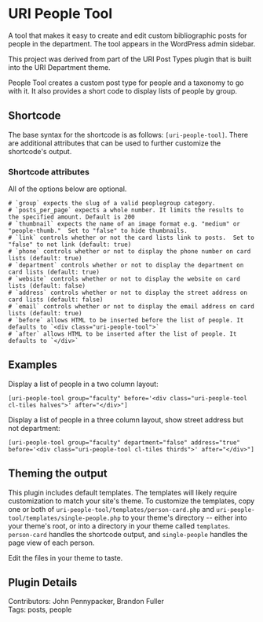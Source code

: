 # URI People Tool

A tool that makes it easy to create and edit custom bibliographic posts for people in the department. The tool appears in the WordPress admin sidebar.

This project was derived from part of the URI Post Types plugin that is built into the URI Department theme.

People Tool creates a custom post type for people and a taxonomy to go with it. It also provides a short code to display lists of people by group.

## Shortcode

The base syntax for the shortcode is as follows: `[uri-people-tool]`.  There are additional attributes that can be used to further customize the shortcode's output.

### Shortcode attributes

All of the options below are optional.

	# `group` expects the slug of a valid peoplegroup category.
	# `posts_per_page` expects a whole number. It limits the results to the specified amount. Default is 200
	# `thumbnail` expects the name of an image format e.g. "medium" or "people-thumb."  Set to "false" to hide thumbnails.
	# `link` controls whether or not the card lists link to posts.  Set to "false" to not link (default: true)
	# `phone` controls whether or not to display the phone number on card lists (default: true)
	# `department` controls whether or not to display the department on card lists (default: true)
	# `website` controls whether or not to display the website on card lists (default: false)
	# `address` controls whether or not to display the street address on card lists (default: false)
	# `email` controls whether or not to display the email address on card lists (default: true)
	# `before` allows HTML to be inserted before the list of people. It defaults to `<div class="uri-people-tool">`
	# `after` allows HTML to be inserted after the list of people. It defaults to `</div>`

## Examples

Display a list of people in a two column layout:

```[uri-people-tool group="faculty" before='<div class="uri-people-tool cl-tiles halves">' after="</div>"]```

Display a list of people in a three column layout, show street address but not department:

```[uri-people-tool group="faculty" department="false" address="true" before='<div class="uri-people-tool cl-tiles thirds">' after="</div>"]```

## Theming the output

This plugin includes default templates. The templates will likely require customization to match your site's theme. To customize the templates, copy one or both of `uri-people-tool/templates/person-card.php` and `uri-people-tool/templates/single-people.php` to your theme's directory -- either into your theme's root, or into a directory in your theme called `templates`. `person-card` handles the shortcode output, and `single-people` handles the page view of each person.

Edit the files in your theme to taste.

## Plugin Details

Contributors: John Pennypacker, Brandon Fuller  
Tags: posts, people  

